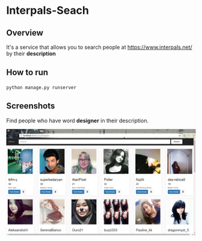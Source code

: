 # Interpals-Seach

## Overview
It's a service that allows you to search people at https://www.interpals.net/ by their **description**

## How to run
`
python manage.py runserver
`


## Screenshots
Find people who have word **designer** in their description.


<img src="images/screenshot.png"/>
